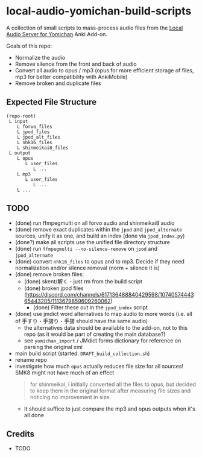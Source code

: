 # local-audio-yomichan-build-scripts

A collection of small scripts to mass-process audio files from the
[Local Audio Server for Yomichan](https://github.com/themoeway/local-audio-yomichan)
Anki Add-on.

Goals of this repo:
- Normalize the audio
- Remove silence from the front and back of audio
- Convert all audio to opus / mp3 (opus for more efficient storage of files, mp3 for better compatibility with AnkiMobile)
- Remove broken and duplicate files

## Expected File Structure
```
(repo-root)
 L input
    L forvo_files
    L jpod_files
    L jpod_alt_files
    L nhk16_files
    L shinmeikai8_files
 L output
    L opus
       L user_files
          L ...
    L mp3
       L user_files
          L ...
    L ...
```


## TODO
- (done) run ffmpegmulti on all forvo audio and shinmeikai8 audio
- (done) remove exact duplicates within the `jpod` and `jpod_alternate` sources, unify it as one, and build an index (done via `jpod_index.py`)
- (done?) make all scripts use the unified file directory structure
- (done) run `ffmpegmulti --no-silence-remove` on `jpod` and `jpod_alternate`
- (done) convert `nhk16_files` to opus and to mp3. Decide if they need normalization and/or silence removal (norm + silence it is)
- (done) remove broken files:
    - (done) skent/解く - just rm from the build script
    - (done) broken jpod files (https://discord.com/channels/617136488840429598/1074057444365443205/1113679859609260062)
        - (done) Filter these out in the `jpod_index` script
- (done) use jmdict word alternatives to map audio to more words (i.e. all of 手すり・手摺り・手摺 should have the same audio)
    - the alternatives data should be available to the add-on, not to this repo (as it would be part of creating the main database?)
    - see `yomichan_import` / JMdict forms dictionary for reference on parsing the original xml
- main build script (started: `DRAFT_build_collection.sh`)
- rename repo
- investigate how much `opus` actually reduces file size for all sources! SMK8 might not have much of an effect
    > for shinmeikai, i initially converted all the files to opus, but decided to keep them in the original format after measuring file sizes and noticing no improvement in size.
    - It should suffice to just compare the mp3 and opus outputs when it's all done

## Credits
- TODO
